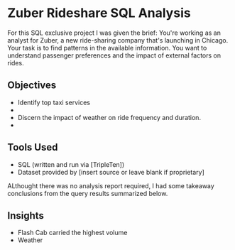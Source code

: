 # Zuber Rideshare SQL Analysis

For this SQL exclusive project I was given the brief:
You're working as an analyst for Zuber, a new ride-sharing company that's launching in Chicago. Your task is to find patterns in the available information. You want to understand passenger preferences and the impact of external factors on rides.

## Objectives

- Identify top taxi services
- 
- Discern the impact of weather on ride frequency and duration.
- 

## Tools Used

- SQL (written and run via [TripleTen])
- Dataset provided by [insert source or leave blank if proprietary]

ALthought there was no analysis report required, I had some takeaway conclusions from the query results summarized below.

## Insights
- Flash Cab carried the highest volume
- Weather
